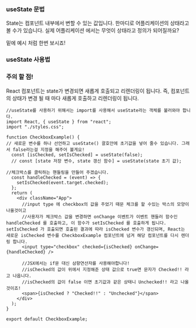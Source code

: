 ### useState 문법
State는 컴포넌트 내부에서 변할 수 있는 값입니다.
한마디로 어플리케이션의 상태라고 볼 수가 있습니다.
실제 어플리케이션 에서는 무엇이 상태라고 정의가 되어질까요?

밑에 예시 처럼 한번 보시죠!


### useState 사용법

### 주의 할 점!
React 컴포넌트는 state가 변경되면 새롭게 호출되고 리렌더링이 됩니다.
즉, 컴포넌트의 상태가 변경 될 때 마다 새롭게 호출하고 
리렌더링이 됩니다.

```
//useState를 사용하기 위해서는 import를 사용해서 useState라는 객체를 불러와야 합니다.
import React, { useState } from "react";
import "./styles.css";

function CheckboxExample() {
// 새로운 변수를 하나 선언하고 useState() 괄호안에 초기값을 넣어 줄수 있습니다. 그래서 false라는걸 지정을 해주어 볼게요!
  const [isChecked, setIsChecked] = useState(false);
  // const [state 저장 변수, state 갱신 함수] = useState(state 초기 값);

//체크박스를 클릭하는 핸들링을 만들어 주겠습니다.
  const handleChecked = (event) => {
    setIsChecked(event.target.checked);
  };
  return (
    <div className="App">
      //input type 에 checkbox의 값을 주었기 때문 체크를 할 수있는 박스의 모양이 나올것이고
      //사용자가 체크박스 값을 변경하면 onChange 이벤트가 이벤트 핸들러 함수인 handleChecked 를 호출하고, 이 함수가 setIsChecked 를 호출하게 됩니다. setIsChecked 가 호출되면 호출된 결과에 따라 isChecked 변수가 갱신되며, React는 새로운 isChecked 변수를 CheckboxExample 컴포넌트에 넘겨 해당 컴포넌트를 다시 렌더링 합니다.
      <input type="checkbox" checked={isChecked} onChange={handleChecked} />

      //JSX에서는 if문 대신 삼항연산자를 사용해야합니다!
      //isChecked의 값이 위에서 지정해준 상태 값으로 true면 문자가 Checked!! 라고 나옵니다.
      //isChecked의 값이 false 이면 초기값과 같은 상태니 Unchecked!! 라고 나올 것이죠!
      <span>{isChecked ? "Checked!!" : "Unchecked"}</span>
    </div>
  );
}

export default CheckboxExample;


```
